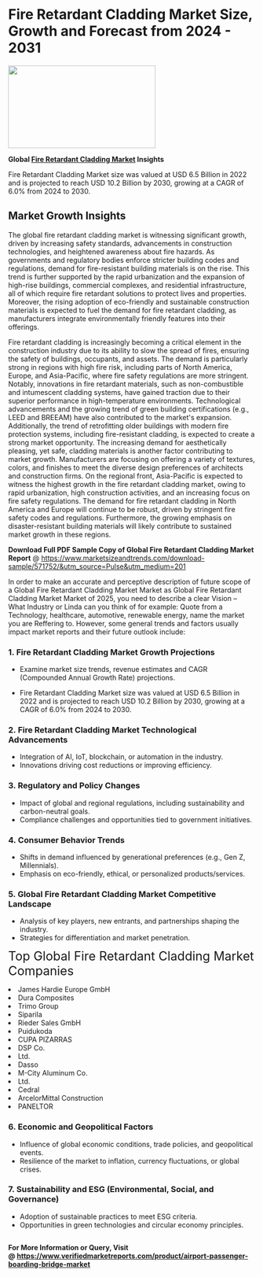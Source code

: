 <H1>Fire Retardant Cladding Market Size, Growth and Forecast from 2024 - 2031</H1><img class="aligncenter size-medium wp-image-584254" src="https://thirdeyenews.in/wp-content/uploads/2024/09/Global-Market-Research-300x168.jpeg" alt="" width="300" height="168" /><p><strong>Global&nbsp;<a href="https://www.marketsizeandtrends.com/download-sample/571752/&amp;utm_source=Pulse&amp;utm_medium=201">Fire Retardant Cladding Market</a> Insights</strong></p><p>Fire Retardant Cladding Market size was valued at USD 6.5 Billion in 2022 and is projected to reach USD 10.2 Billion by 2030, growing at a CAGR of 6.0% from 2024 to 2030.</p><p><h2>Market Growth Insights</h2> <p>The global fire retardant cladding market is witnessing significant growth, driven by increasing safety standards, advancements in construction technologies, and heightened awareness about fire hazards. As governments and regulatory bodies enforce stricter building codes and regulations, demand for fire-resistant building materials is on the rise. This trend is further supported by the rapid urbanization and the expansion of high-rise buildings, commercial complexes, and residential infrastructure, all of which require fire retardant solutions to protect lives and properties. Moreover, the rising adoption of eco-friendly and sustainable construction materials is expected to fuel the demand for fire retardant cladding, as manufacturers integrate environmentally friendly features into their offerings. </p> <p>Fire retardant cladding is increasingly becoming a critical element in the construction industry due to its ability to slow the spread of fires, ensuring the safety of buildings, occupants, and assets. The demand is particularly strong in regions with high fire risk, including parts of North America, Europe, and Asia-Pacific, where fire safety regulations are more stringent. Notably, innovations in fire retardant materials, such as non-combustible and intumescent cladding systems, have gained traction due to their superior performance in high-temperature environments. Technological advancements and the growing trend of green building certifications (e.g., LEED and BREEAM) have also contributed to the market's expansion. Additionally, the trend of retrofitting older buildings with modern fire protection systems, including fire-resistant cladding, is expected to create a strong market opportunity. The increasing demand for aesthetically pleasing, yet safe, cladding materials is another factor contributing to market growth. Manufacturers are focusing on offering a variety of textures, colors, and finishes to meet the diverse design preferences of architects and construction firms. On the regional front, Asia-Pacific is expected to witness the highest growth in the fire retardant cladding market, owing to rapid urbanization, high construction activities, and an increasing focus on fire safety regulations. The demand for fire retardant cladding in North America and Europe will continue to be robust, driven by stringent fire safety codes and regulations. Furthermore, the growing emphasis on disaster-resistant building materials will likely contribute to sustained market growth in these regions. </p><p><span class=""><strong>Download Full PDF Sample Copy of Global Fire Retardant Cladding Market Report</strong> @ <a href="https://www.marketsizeandtrends.com/download-sample/571752/&amp;utm_source=Pulse&amp;utm_medium=201" target="_blank">https://www.marketsizeandtrends.com/download-sample/571752/&amp;utm_source=Pulse&amp;utm_medium=201</a></span></p><p>In order to make an accurate and perceptive description of future scope of a Global&nbsp;Fire Retardant Cladding Market Market as Global&nbsp;Fire Retardant Cladding Market Market of 2025, you need to describe a clear Vision &ndash; What Industry or Linda can you think of for example: Quote from a Technology, healthcare, automotive, renewable energy, name the market you are Reffering to. However, some general trends and factors usually impact market reports and their future outlook include:</p><h3>1.&nbsp;<strong>Fire Retardant Cladding Market Growth Projections</strong></h3><ul><li>Examine market size trends, revenue estimates and CAGR (Compounded Annual Growth Rate) projections.</li><li><p>Fire Retardant Cladding Market size was valued at USD 6.5 Billion in 2022 and is projected to reach USD 10.2 Billion by 2030, growing at a CAGR of 6.0% from 2024 to 2030.</p></li></ul><h3>2.&nbsp;<strong>Fire Retardant Cladding Market Technological Advancements</strong></h3><ul><li>Integration of AI, IoT, blockchain, or automation in the industry.</li><li>Innovations driving cost reductions or improving efficiency.</li></ul><h3>3.&nbsp;<strong>Regulatory and Policy Changes</strong></h3><ul><li>Impact of global and regional regulations, including sustainability and carbon-neutral goals.</li><li>Compliance challenges and opportunities tied to government initiatives.</li></ul><h3>4.&nbsp;<strong>Consumer Behavior Trends</strong></h3><ul><li>Shifts in demand influenced by generational preferences (e.g., Gen Z, Millennials).</li><li>Emphasis on eco-friendly, ethical, or personalized products/services.</li></ul><h3>5.&nbsp;<strong>Global Fire Retardant Cladding Market Competitive Landscape</strong></h3><ul><li>Analysis of key players, new entrants, and partnerships shaping the industry.</li><li>Strategies for differentiation and market penetration.</li></ul><p data-pm-slice="1 1 []"><span style="color: inherit; font-family: inherit; font-size: 25px;">Top Global Fire Retardant Cladding Market Companies</span></p><div class="" data-test-id=""><p><li>James Hardie Europe GmbH</li><li> Dura Composites</li><li> Trimo Group</li><li> Siparila</li><li> Rieder Sales GmbH</li><li> Puidukoda</li><li> CUPA PIZARRAS</li><li> DSP Co.</li><li> Ltd.</li><li> Dasso</li><li> M-City Aluminum Co.</li><li> Ltd.</li><li> Cedral</li><li> ArcelorMittal Construction</li><li> PANELTOR</li></p></div><h3>6.&nbsp;<strong>Economic and Geopolitical Factors</strong></h3><ul><li>Influence of global economic conditions, trade policies, and geopolitical events.</li><li>Resilience of the market to inflation, currency fluctuations, or global crises.</li></ul><h3>7.&nbsp;<strong>Sustainability and ESG (Environmental, Social, and Governance)</strong></h3><ul><li>Adoption of sustainable practices to meet ESG criteria.</li><li>Opportunities in green technologies and circular economy principles.</li></ul><h2><strong style="font-size: 14px;">For More Information or Query, Visit @&nbsp;</strong><a style="background-color: #ffffff; font-size: 14px;" href="https://www.marketsizeandtrends.com/report/fire-retardant-cladding-market/" target="_blank">https://www.verifiedmarketreports.com/product/airport-passenger-boarding-bridge-market</a></h2>
